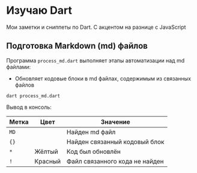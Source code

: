 # Изучаю Dart

Мои заметки и сниппеты по Dart.
С акцентом на разнице с JavaScript

## Подготовка Markdown (md) файлов

Программа `process_md.dart` выполняет этапы автоматизации над md файлами:

* Обновляет кодовые блоки в md файлах, содержимым из связанных файлов

```shell
dart process_md.dart
```

Вывод в консоль:

| Метка | Цвет    | Значение                       |
| -     | -       | -                              |
| `MD`  |         | Найден md файл                 |
| `{}`  |         | Найден связанный кодовый блок  |
| `*`   | Жёлтый  | Код был обновлён               |
| `!`   | Красный | Файл связанного кода не найден |